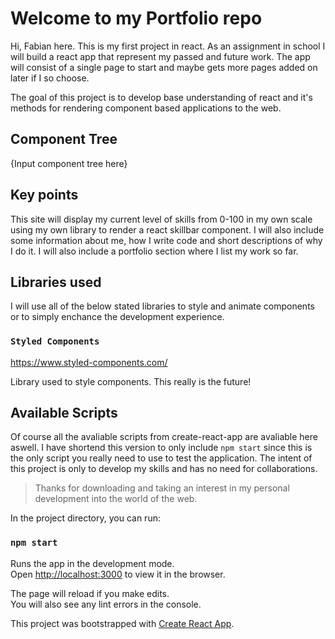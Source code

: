# Welcome to my Portfolio repo
Hi, Fabian here. This is my first project in react. As an assignment in school I will build a react app that represent my passed and future work. The app will consist of a single page to start and maybe gets more pages added on later if I so choose. 

The goal of this project is to develop base understanding of react and it's methods for rendering component based applications to the web.

## Component Tree
{Input component tree here}

## Key points
This site will display my current level of skills from 0-100 in my own scale using my own library to render a react skillbar component. I will also include some information about me, how I write code and short descriptions of why I do it. I will also include a portfolio section where I list my work so far. 

## Libraries used
I will use all of the below stated libraries to style and animate components or to simply enchance the development experience. 

### `Styled Components` 
https://www.styled-components.com/

Library used to style components. This really is the future!


## Available Scripts

Of course all the avaliable scripts from create-react-app are avaliable here aswell. I have shortend this version to only include `npm start` since this is the only script you really need to use to test the application. The intent of this project is only to develop my skills and has no need for collaborations. 

>Thanks for downloading and taking an interest in my personal development into the world of the web.

In the project directory, you can run:

### `npm start`

Runs the app in the development mode.<br>
Open [http://localhost:3000](http://localhost:3000) to view it in the browser.

The page will reload if you make edits.<br>
You will also see any lint errors in the console.

This project was bootstrapped with [Create React App](https://github.com/facebook/create-react-app).
